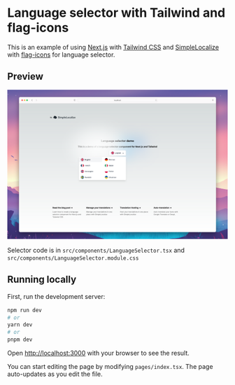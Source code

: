 # Language selector with Tailwind and flag-icons

This is an example of using [Next.js](https://nextjs.org/) with [Tailwind CSS](https://tailwindcss.com/) and [SimpleLocalize](https://simplelocalize.io/) with [flag-icons](https://flagicons.lipis.dev) for language selector.

## Preview

![Preview](/repo/preview.png)

Selector code is in `src/components/LanguageSelector.tsx` and `src/components/LanguageSelector.module.css`


## Running locally

First, run the development server:

```bash
npm run dev
# or
yarn dev
# or
pnpm dev
```

Open [http://localhost:3000](http://localhost:3000) with your browser to see the result.

You can start editing the page by modifying `pages/index.tsx`. The page auto-updates as you edit the file.
